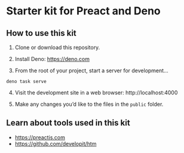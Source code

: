 # Starter kit for Preact and Deno

## How to use this kit

1. Clone or download this repository.

2. Install Deno: https://deno.com

3. From the root of your project, start a server for development...

```shell
deno task serve
```

4. Visit the development site in a web browser: http://localhost:4000

5. Make any changes you’d like to the files in the `public` folder.

## Learn about tools used in this kit

* https://preactjs.com
* https://github.com/developit/htm
